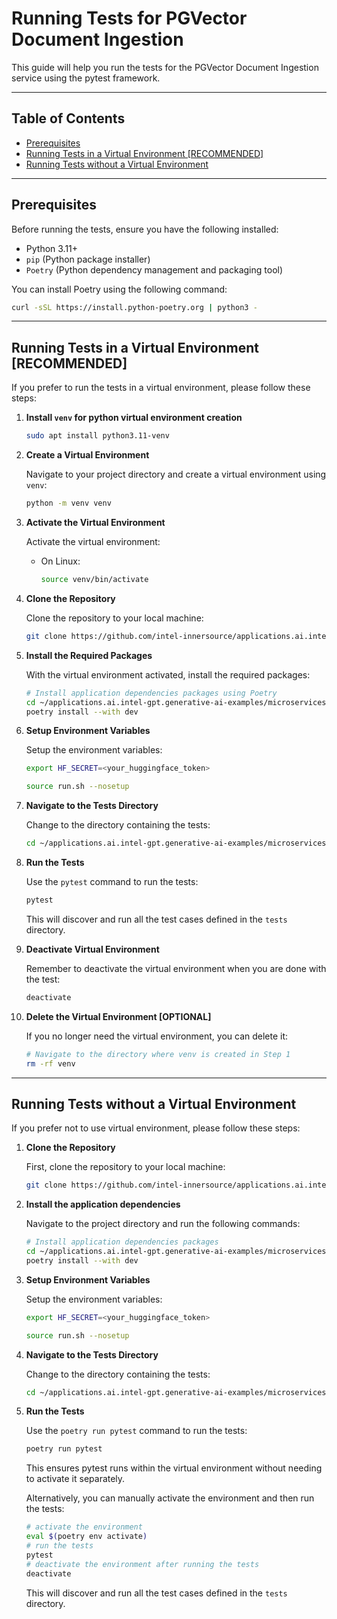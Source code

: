# Running Tests for PGVector Document Ingestion

This guide will help you run the tests for the PGVector Document Ingestion service using the pytest framework.

---

## Table of Contents

- [Prerequisites](#prerequisites)
- [Running Tests in a Virtual Environment [RECOMMENDED]](#running-tests-in-a-virtual-environment-recommended)
- [Running Tests without a Virtual Environment](#running-tests-without-a-virtual-environment)
---

## Prerequisites

Before running the tests, ensure you have the following installed:

- Python 3.11+
- `pip` (Python package installer)
- `Poetry` (Python dependency management and packaging tool)

You can install Poetry using the following command:

```bash
curl -sSL https://install.python-poetry.org | python3 -
```

---

## Running Tests in a Virtual Environment [RECOMMENDED]

If you prefer to run the tests in a virtual environment, please follow these steps:

1. **Install `venv` for python virtual environment creation**

   ```bash
   sudo apt install python3.11-venv
   ```

2. **Create a Virtual Environment**

    Navigate to your project directory and create a virtual environment using `venv`:

    ```bash
    python -m venv venv
    ```

3. **Activate the Virtual Environment**

    Activate the virtual environment:
    - On Linux:

      ```bash
      source venv/bin/activate
      ```

4. **Clone the Repository**

   Clone the repository to your local machine:

   ```bash
   git clone https://github.com/intel-innersource/applications.ai.intel-gpt.generative-ai-examples.git
   ```

5. **Install the Required Packages**

    With the virtual environment activated, install the required packages:

    ```bash
    # Install application dependencies packages using Poetry
    cd ~/applications.ai.intel-gpt.generative-ai-examples/microservices/document-ingestion/pgvector
    poetry install --with dev
    ```

6. **Setup Environment Variables**

   Setup the environment variables:

   ```bash
   export HF_SECRET=<your_huggingface_token>

   source run.sh --nosetup
   ```

7. **Navigate to the Tests Directory**

   Change to the directory containing the tests:

   ```bash
   cd ~/applications.ai.intel-gpt.generative-ai-examples/microservices/document-ingestion/pgvector/tests
   ```

8. **Run the Tests**

   Use the `pytest` command to run the tests:

   ```bash
   pytest
   ```

   This will discover and run all the test cases defined in the `tests` directory.

9. **Deactivate Virtual Environment**

   Remember to deactivate the virtual environment when you are done with the test:

   ```bash
   deactivate
   ```

10. **Delete the Virtual Environment [OPTIONAL]**

    If you no longer need the virtual environment, you can delete it:

    ```bash
    # Navigate to the directory where venv is created in Step 1
    rm -rf venv
    ```

---

## Running Tests without a Virtual Environment

If you prefer not to use virtual environment, please follow these steps:

1. **Clone the Repository**

    First, clone the repository to your local machine:

    ```bash
    git clone https://github.com/intel-innersource/applications.ai.intel-gpt.generative-ai-examples.git
    ```

2. **Install the application dependencies**

   Navigate to the project directory and run the following commands:

   ```bash
   # Install application dependencies packages
   cd ~/applications.ai.intel-gpt.generative-ai-examples/microservices/document-ingestion/pgvector
   poetry install --with dev
   ```

3. **Setup Environment Variables**

   Setup the environment variables:

   ```bash
   export HF_SECRET=<your_huggingface_token>

   source run.sh --nosetup
   ```

4. **Navigate to the Tests Directory**

    Change to the directory containing the tests:

    ```bash
    cd ~/applications.ai.intel-gpt.generative-ai-examples/microservices/document-ingestion/pgvector/tests
    ```

5. **Run the Tests**

    Use the `poetry run pytest` command to run the tests:

    ```bash
    poetry run pytest
    ```

    This ensures pytest runs within the virtual environment without needing to activate it separately.

    Alternatively, you can manually activate the environment and then run the tests:

    ```bash
    # activate the environment
    eval $(poetry env activate)
    # run the tests
    pytest
    # deactivate the environment after running the tests
    deactivate
    ```

    This will discover and run all the test cases defined in the `tests` directory.
